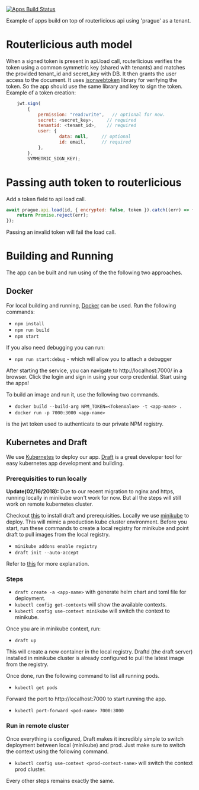 [![Apps Build Status](https://offnet.visualstudio.com/_apis/public/build/definitions/0a22f611-6a4a-4416-a1bb-53ed7284aa21/16/badge)](https://offnet.visualstudio.com/officenet/_build/index?definitionId=16)

Example of apps build on top of routerlicious api using 'prague' as a tenant.

# Routerlicious auth model
When a signed token is present in api.load call, routerlicious verifies the token using a common symmetric key (shared with tenants) and matches the provided tenant_id and secret_key with DB. It then grants the user access to the document. It uses [jsonwebtoken](https://www.npmjs.com/package/jsonwebtoken) library for verifying the token. So the app should use the same library and key to sign the token. Example of a token creation:

```javascript
    jwt.sign(
        {
            permission: "read:write",   // optional for now.
            secret: <secret_key>,     // required
            tenantid: <tenant_id>,    // required
            user: {
                    data: null,     // optional
                    id: email,      // required
            },
        },
        SYMMETRIC_SIGN_KEY);
```

# Passing auth token to routerlicious
Add a token field to api load call.

```javascript
await prague.api.load(id, { encrypted: false, token }).catch((err) => {
    return Promise.reject(err);
});
```
Passing an invalid token will fail the load call.

# Building and Running
The app can be built and run using of the the following two approaches.

## Docker
For local building and running, [Docker](https://www.docker.com/) can be used. Run the following commands:

* `npm install`
* `npm run build`
* `npm start`

If you also need debugging you can run:

* `npm run start:debug` - which will allow you to attach a debugger

After starting the service, you can navigate to http://localhost:7000/ in a browser. Click the login and sign in using your corp credential. Start using the apps!

To build an image and run it, use the following two commands.

* `docker build --build-arg NPM_TOKEN=<TokenValue> -t <app-name> .`
* `docker run -p 7000:3000 <app-name>`

<TokenValue> is the jwt token used to authenticate to our private NPM registry.

## Kubernetes and Draft
We use [Kubernetes](https://kubernetes.io/) to deploy our app. [Draft](https://github.com/Azure/draft) is a great developer tool for easy kubernetes app development and building.

### Prerequisities to run locally
**Update(02/16/2018):** Due to our recent migration to nginx and https, running locally in minikube won't work for now. But all the steps will still work on remote kubernetes cluster.

Checkout [this](https://github.com/Azure/draft/blob/master/docs/install.md) to install draft and prerequisities. Locally we use [minikube](https://github.com/kubernetes/minikube) to deploy. This will mimic a production kube cluster environment.
Before you start, run these commands to create a local registry for minikube and point draft to pull images from the local registry.

* `minikube addons enable registry`
* `draft init --auto-accept`

Refer to [this](https://github.com/Azure/draft/blob/master/docs/install.md) for more explanation.

### Steps
* `draft create -a <app-name>` with generate helm chart and toml file for deployment.
* `kubectl config get-contexts` will show the available contexts.
* `kubectl config use-context minikube` will switch the context to minikube.

Once you are in minikube context, run:
* `draft up`

This will create a new container in the local registry. Draftd (the draft server) installed in minikube cluster is already configured to pull the latest image from the registry.

Once done, run the following command to list all running pods.
* `kubectl get pods`

Forward the port to http://localhost:7000 to start running the app.
* `kubectl port-forward <pod-name> 7000:3000`

### Run in remote cluster
Once everything is configured, Draft makes it incredibly simple to switch deployment between local (minikube) and prod. Just make sure to switch the context using the following command.
* `kubectl config use-context <prod-context-name>` will switch the context prod cluster.

Every other steps remains exactly the same.
